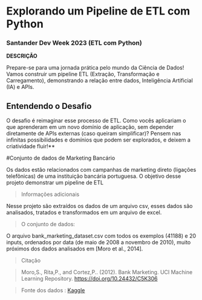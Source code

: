 # Explorando um Pipeline de ETL com Python

### Santander Dev Week 2023 (ETL com Python)


**DESCRIÇÃO**

Prepare-se para uma jornada prática pelo mundo da Ciência de Dados! 
Vamos construir um pipeline ETL (Extração, Transformação e Carregamento), demonstrando a relação entre dados, Inteligência Artificial (IA) e APIs.


## Entendendo o Desafio
O desafio é reimaginar esse processo de ETL. Como vocês aplicariam o que aprenderam em um novo domínio de aplicação, sem depender diretamente de APIs externas (caso queiram simplificar)? Pensem nas infinitas possibilidades e domínios que podem ser explorados, e deixem a criatividade fluir!**

#Conjunto de dados de Marketing Bancário

Os dados estão relacionados com campanhas de marketing direto (ligações telefônicas) de uma instituição bancária portuguesa. O objetivo desse projeto demonstrar um pipeline de ETL


>Informações adicionais

Nesse projeto são extraídos os dados de um arquivo csv, esses dados são analisados, tratados e transformados em um arquivo de excel.



> O conjunto de dados:



O arquivo bank_marketing_dataset.csv com todos os exemplos (41188) e 20 inputs, ordenados por data (de maio de 2008 a novembro de 2010), muito próximos dos dados analisados em [Moro et al., 2014].


> Citação

>Moro,S., Rita,P., and Cortez,P.. (2012). Bank Marketing. UCI Machine Learning Repository. https://doi.org/10.24432/C5K306



>Fonte dos dados : [Kaggle](https://www.kaggle.com/datasets/berkayalan/bank-marketing-data-set)
